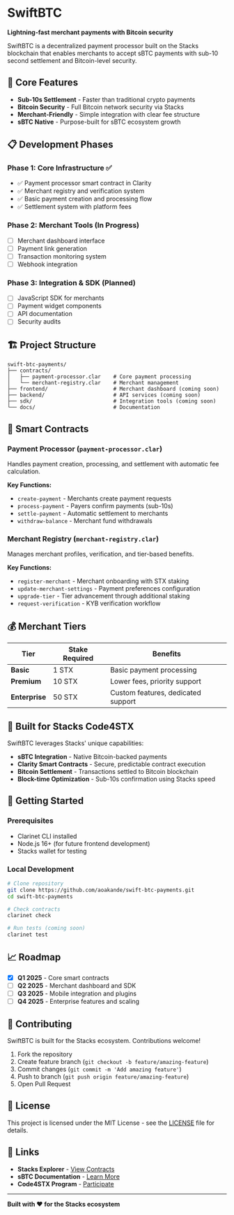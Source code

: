 # SwiftBTC

**Lightning-fast merchant payments with Bitcoin security**

SwiftBTC is a decentralized payment processor built on the Stacks blockchain that enables merchants to accept sBTC payments with sub-10 second settlement and Bitcoin-level security.

## 🚀 Core Features

- **Sub-10s Settlement** - Faster than traditional crypto payments
- **Bitcoin Security** - Full Bitcoin network security via Stacks
- **Merchant-Friendly** - Simple integration with clear fee structure  
- **sBTC Native** - Purpose-built for sBTC ecosystem growth

## 📋 Development Phases

### Phase 1: Core Infrastructure ✅
- ✅ Payment processor smart contract in Clarity
- ✅ Merchant registry and verification system
- ✅ Basic payment creation and processing flow
- ✅ Settlement system with platform fees

### Phase 2: Merchant Tools (In Progress)
- [ ] Merchant dashboard interface
- [ ] Payment link generation
- [ ] Transaction monitoring system
- [ ] Webhook integration

### Phase 3: Integration & SDK (Planned)
- [ ] JavaScript SDK for merchants
- [ ] Payment widget components
- [ ] API documentation
- [ ] Security audits

## 🏗️ Project Structure

```
swift-btc-payments/
├── contracts/
│   ├── payment-processor.clar    # Core payment processing
│   └── merchant-registry.clar    # Merchant management
├── frontend/                     # Merchant dashboard (coming soon)
├── backend/                      # API services (coming soon)
├── sdk/                          # Integration tools (coming soon)
└── docs/                         # Documentation
```

## 🔧 Smart Contracts

### Payment Processor (`payment-processor.clar`)
Handles payment creation, processing, and settlement with automatic fee calculation.

**Key Functions:**
- `create-payment` - Merchants create payment requests
- `process-payment` - Payers confirm payments (sub-10s)
- `settle-payment` - Automatic settlement to merchants
- `withdraw-balance` - Merchant fund withdrawals

### Merchant Registry (`merchant-registry.clar`)
Manages merchant profiles, verification, and tier-based benefits.

**Key Functions:**
- `register-merchant` - Merchant onboarding with STX staking
- `update-merchant-settings` - Payment preferences configuration
- `upgrade-tier` - Tier advancement through additional staking
- `request-verification` - KYB verification workflow

## 💰 Merchant Tiers

| Tier | Stake Required | Benefits |
|------|----------------|----------|
| **Basic** | 1 STX | Basic payment processing |
| **Premium** | 10 STX | Lower fees, priority support |
| **Enterprise** | 50 STX | Custom features, dedicated support |

## 🎯 Built for Stacks Code4STX

SwiftBTC leverages Stacks' unique capabilities:
- **sBTC Integration** - Native Bitcoin-backed payments
- **Clarity Smart Contracts** - Secure, predictable contract execution
- **Bitcoin Settlement** - Transactions settled to Bitcoin blockchain
- **Block-time Optimization** - Sub-10s confirmation using Stacks speed

## 🚦 Getting Started

### Prerequisites
- Clarinet CLI installed
- Node.js 16+ (for future frontend development)
- Stacks wallet for testing

### Local Development
```bash
# Clone repository
git clone https://github.com/aoakande/swift-btc-payments.git
cd swift-btc-payments

# Check contracts
clarinet check

# Run tests (coming soon)
clarinet test
```

## 📈 Roadmap

- [x] **Q1 2025** - Core smart contracts
- [ ] **Q2 2025** - Merchant dashboard and SDK
- [ ] **Q3 2025** - Mobile integration and plugins
- [ ] **Q4 2025** - Enterprise features and scaling

## 🤝 Contributing

SwiftBTC is built for the Stacks ecosystem. Contributions welcome!

1. Fork the repository
2. Create feature branch (`git checkout -b feature/amazing-feature`)
3. Commit changes (`git commit -m 'Add amazing feature'`)
4. Push to branch (`git push origin feature/amazing-feature`)
5. Open Pull Request

## 📄 License

This project is licensed under the MIT License - see the [LICENSE](LICENSE) file for details.

## 🔗 Links

- **Stacks Explorer** - [View Contracts](https://explorer.stacks.co/)
- **sBTC Documentation** - [Learn More](https://stacks.org/sbtc)
- **Code4STX Program** - [Participate](https://stacks.org/code-for-stx)

---

**Built with ❤️ for the Stacks ecosystem**
